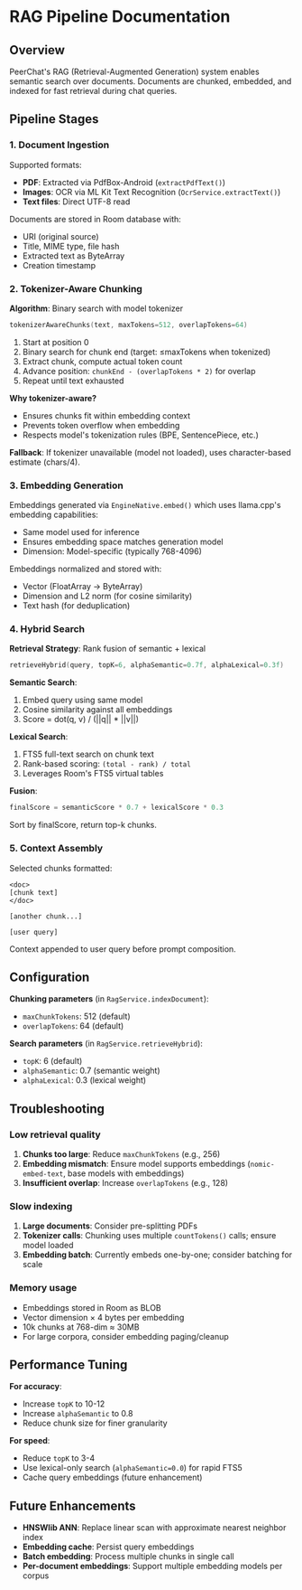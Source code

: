 # RAG Pipeline Documentation

## Overview

PeerChat's RAG (Retrieval-Augmented Generation) system enables semantic search over documents. Documents are chunked, embedded, and indexed for fast retrieval during chat queries.

## Pipeline Stages

### 1. Document Ingestion

Supported formats:
- **PDF**: Extracted via PdfBox-Android (`extractPdfText()`)
- **Images**: OCR via ML Kit Text Recognition (`OcrService.extractText()`)
- **Text files**: Direct UTF-8 read

Documents are stored in Room database with:
- URI (original source)
- Title, MIME type, file hash
- Extracted text as ByteArray
- Creation timestamp

### 2. Tokenizer-Aware Chunking

**Algorithm**: Binary search with model tokenizer

```kotlin
tokenizerAwareChunks(text, maxTokens=512, overlapTokens=64)
```

1. Start at position 0
2. Binary search for chunk end (target: ≤maxTokens when tokenized)
3. Extract chunk, compute actual token count
4. Advance position: `chunkEnd - (overlapTokens * 2)` for overlap
5. Repeat until text exhausted

**Why tokenizer-aware?**
- Ensures chunks fit within embedding context
- Prevents token overflow when embedding
- Respects model's tokenization rules (BPE, SentencePiece, etc.)

**Fallback**: If tokenizer unavailable (model not loaded), uses character-based estimate (chars/4).

### 3. Embedding Generation

Embeddings generated via `EngineNative.embed()` which uses llama.cpp's embedding capabilities:
- Same model used for inference
- Ensures embedding space matches generation model
- Dimension: Model-specific (typically 768-4096)

Embeddings normalized and stored with:
- Vector (FloatArray → ByteArray)
- Dimension and L2 norm (for cosine similarity)
- Text hash (for deduplication)

### 4. Hybrid Search

**Retrieval Strategy**: Rank fusion of semantic + lexical

```kotlin
retrieveHybrid(query, topK=6, alphaSemantic=0.7f, alphaLexical=0.3f)
```

**Semantic Search**:
1. Embed query using same model
2. Cosine similarity against all embeddings
3. Score = dot(q, v) / (||q|| * ||v||)

**Lexical Search**:
1. FTS5 full-text search on chunk text
2. Rank-based scoring: `(total - rank) / total`
3. Leverages Room's FTS5 virtual tables

**Fusion**:
```kotlin
finalScore = semanticScore * 0.7 + lexicalScore * 0.3
```

Sort by finalScore, return top-k chunks.

### 5. Context Assembly

Selected chunks formatted:
```
<doc>
[chunk text]
</doc>

[another chunk...]

[user query]
```

Context appended to user query before prompt composition.

## Configuration

**Chunking parameters** (in `RagService.indexDocument`):
- `maxChunkTokens`: 512 (default)
- `overlapTokens`: 64 (default)

**Search parameters** (in `RagService.retrieveHybrid`):
- `topK`: 6 (default)
- `alphaSemantic`: 0.7 (semantic weight)
- `alphaLexical`: 0.3 (lexical weight)

## Troubleshooting

### Low retrieval quality

1. **Chunks too large**: Reduce `maxChunkTokens` (e.g., 256)
2. **Embedding mismatch**: Ensure model supports embeddings (`nomic-embed-text`, base models with embeddings)
3. **Insufficient overlap**: Increase `overlapTokens` (e.g., 128)

### Slow indexing

1. **Large documents**: Consider pre-splitting PDFs
2. **Tokenizer calls**: Chunking uses multiple `countTokens()` calls; ensure model loaded
3. **Embedding batch**: Currently embeds one-by-one; consider batching for scale

### Memory usage

- Embeddings stored in Room as BLOB
- Vector dimension × 4 bytes per embedding
- 10k chunks at 768-dim ≈ 30MB
- For large corpora, consider embedding paging/cleanup

## Performance Tuning

**For accuracy**:
- Increase `topK` to 10-12
- Increase `alphaSemantic` to 0.8
- Reduce chunk size for finer granularity

**For speed**:
- Reduce `topK` to 3-4
- Use lexical-only search (`alphaSemantic=0.0`) for rapid FTS5
- Cache query embeddings (future enhancement)

## Future Enhancements

- **HNSWlib ANN**: Replace linear scan with approximate nearest neighbor index
- **Embedding cache**: Persist query embeddings
- **Batch embedding**: Process multiple chunks in single call
- **Per-document embeddings**: Support multiple embedding models per corpus

